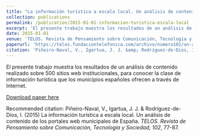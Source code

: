 ```yaml
---
title: "La información turística a escala local. Un análisis de contenido de los portales web municipales de España"
collection: publications
permalink: /publication/2015-01-01-informacion-turistica-escala-local
excerpt: 'El presente trabajo muestra los resultados de un análisis de contenido realizado sobre 500 sitios web institucionales, para conocer la clase de información turística que los municipios españoles ofrecen a través de Internet.'
date: 2015-01-01
venue: 'TELOS. Revista de Pensamiento sobre Comunicación, Tecnología y Sociedad'
paperurl: 'https://telos.fundaciontelefonica.com/archivo/numero102/un-analisis-de-contenido-de-los-portales-web-municipales-de-espana/?output=pdf'
citation: 'Piñeiro-Naval, V., Igartua, J. J. &amp; Rodríguez-de-Dios, I. (2015) La información turística a escala local. Un análisis de contenido de los portales web municipales de España. <i>TELOS. Revista de Pensamiento sobre Comunicación, Tecnología y Sociedad, 102</i>, 77-87.'
---
```

El presente trabajo muestra los resultados de un análisis de contenido realizado sobre 500 sitios web institucionales, para conocer la clase de información turística que los municipios españoles ofrecen a través de Internet.

[Download paper here](https://telos.fundaciontelefonica.com/archivo/numero102/un-analisis-de-contenido-de-los-portales-web-municipales-de-espana/?output=pdf)

Recommended citation: Piñeiro-Naval, V., Igartua, J. J. & Rodríguez-de-Dios, I. (2015) La información turística a escala local. Un análisis de contenido de los portales web municipales de España. <i>TELOS. Revista de Pensamiento sobre Comunicación, Tecnología y Sociedad, 102</i>, 77-87.